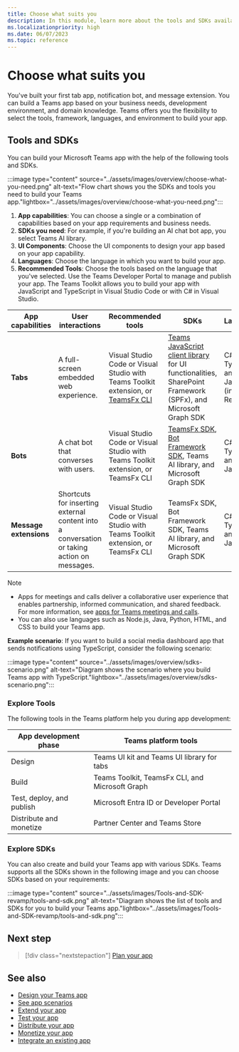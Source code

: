 ```yaml
---
title: Choose what suits you
description: In this module, learn more about the tools and SDKs available for you to build a Microsoft Teams app
ms.localizationpriority: high
ms.date: 06/07/2023
ms.topic: reference
---
```


# Choose what suits you

You've built your first tab app, notification bot, and message extension. You can build a Teams app based on your business needs, development environment, and domain knowledge. Teams offers you the flexibility to select the tools, framework, languages, and environment to build your app.

## Tools and SDKs

You can build your Microsoft Teams app with the help of the following tools and SDKs.

:::image type="content" source="../assets/images/overview/choose-what-you-need.png" alt-text="Flow chart shows you the SDKs and tools you need to build your Teams app."lightbox="../assets/images/overview/choose-what-you-need.png":::

1. **App capabilities**: You can choose a single or a combination of capabilities based on your app requirements and business needs.
2. **SDKs you need**: For example, if you're building an AI chat bot app, you select Teams AI library.
3. **UI Components**: Choose the UI components to design your app based on your app capability.
4. **Languages**: Choose the language in which you want to build your app.
5. **Recommended Tools**: Choose the tools based on the language that you've selected. Use the Teams Developer Portal to manage and publish your app. The Teams Toolkit allows you to build your app with JavaScript and TypeScript in Visual Studio Code or with C# in Visual Studio.

| App capabilities | User interactions | Recommended tools | SDKs | Languages |
|---|---|---|---|---|
| **Tabs** | A full-screen embedded web experience. | Visual Studio Code or Visual Studio with Teams Toolkit extension, or [TeamsFx CLI](https://github.com/OfficeDev/TeamsFx/blob/dev/docs/cli/user-manual.md) | [Teams JavaScript client library](/javascript/api/overview/msteams-client?view=msteams-client-js-latest&preserve-view=true) for UI functionalities, SharePoint Framework (SPFx), and Microsoft Graph SDK | C#, TypeScript, and JavaScript (including React) |
| **Bots** | A chat bot that converses with users. |Visual Studio Code or Visual Studio with Teams Toolkit extension, or TeamsFx CLI | [TeamsFx SDK](/javascript/api/@microsoft/teamsfx/?view=msteams-client-js-latest&preserve-view=true), [Bot Framework SDK](https://dev.botframework.com/), Teams AI library, and Microsoft Graph SDK | C#, TypeScript, and JavaScript |
| **Message extensions** | Shortcuts for inserting external content into a conversation or taking action on messages. | Visual Studio Code or Visual Studio with Teams Toolkit extension, or TeamsFx CLI | TeamsFx SDK, Bot Framework SDK, Teams AI library, and Microsoft Graph SDK | C#, TypeScript, and JavaScript |

> [!NOTE]
>
> * Apps for meetings and calls deliver a collaborative user experience that enables partnership, informed communication, and shared feedback. For more information, see [apps for Teams meetings and calls](../apps-in-teams-meetings/teams-apps-in-meetings.md).
> * You can also use languages such as Node.js, Java, Python, HTML, and CSS to build your Teams app.

**Example scenario**: If you want to build a social media dashboard app that sends notifications using TypeScript, consider the following scenario:

:::image type="content" source="../assets/images/overview/sdks-scenario.png" alt-text="Diagram shows the scenario where you build Teams app with TypeScript."lightbox="../assets/images/overview/sdks-scenario.png":::

### Explore Tools

The following tools in the Teams platform help you during app development:

| App development phase | Teams platform tools |
|----|----|
| Design | Teams UI kit and Teams UI library for tabs |
| Build | Teams Toolkit, TeamsFx CLI, and Microsoft Graph |
| Test, deploy, and publish | Microsoft Entra ID or Developer Portal |
| Distribute and monetize | Partner Center and Teams Store |

### Explore SDKs

You can also create and build your Teams app with various SDKs. Teams supports all the SDKs shown in the following image and you can choose SDKs based on your requirements:

:::image type="content" source="../assets/images/Tools-and-SDK-revamp/tools-and-sdk.png" alt-text="Diagram shows the list of tools and SDKs for you to build your Teams app."lightbox="../assets/images/Tools-and-SDK-revamp/tools-and-sdk.png":::

## Next step

> [!div class="nextstepaction"]
> [Plan your app](~/concepts/app-fundamentals-overview.md)

## See also

* [Design your Teams app](~/concepts/design/design-teams-app-process.md)
* [See app scenarios](https://adoption.microsoft.com/en-us/extensibility-look-book-gallery/)
* [Extend your app](~/m365-apps/overview.md)
* [Test your app](~/concepts/build-and-test/test-app-overview.md)
* [Distribute your app](~/concepts/deploy-and-publish/apps-publish-overview.md)
* [Monetize your app](~/concepts/deploy-and-publish/appsource/prepare/monetize-overview.md)
* [Integrate an existing app](~/samples/integrating-web-apps.md)
